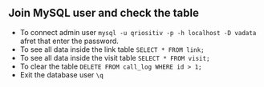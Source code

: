 ## Join MySQL user and check the table

- To connect admin user `mysql -u qriositiv -p -h localhost -D vadata` afret that enter the password.
- To see all data inside the link table `SELECT * FROM link;`
- To see all data inside the visit table `SELECT * FROM visit;`
- To clear the table `DELETE FROM call_log WHERE id > 1;`
- Exit the database user `\q`